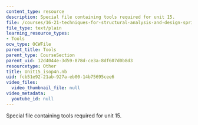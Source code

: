 ```yaml
---
content_type: resource
description: Special file containing tools required for unit 15.
file: /courses/16-21-techniques-for-structural-analysis-and-design-spring-2005/fcb51e9221ab927aeb0014b75695cee6_Unit15_isop4n.nb
file_type: text/plain
learning_resource_types:
- Tools
ocw_type: OCWFile
parent_title: Tools
parent_type: CourseSection
parent_uid: 12d4044e-3d59-878d-ce3a-8df607d0b8d3
resourcetype: Other
title: Unit15_isop4n.nb
uid: fcb51e92-21ab-927a-eb00-14b75695cee6
video_files:
  video_thumbnail_file: null
video_metadata:
  youtube_id: null
---
```

Special file containing tools required for unit 15.

